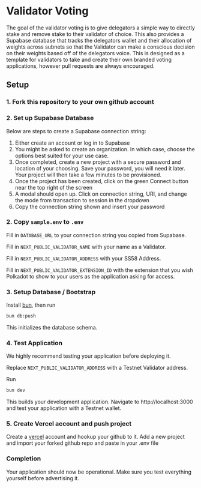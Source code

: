 # Validator Voting

The goal of the validator voting is to give delegators a simple way to directly
stake and remove stake to their validator of choice. This also provides a Supabase database
that tracks the delegators wallet and their allocation of weights across subnets so that
the Validator can make a conscious decision on their weights based off of the delegators voice. 
This is designed as a template for validators to take and create their own branded voting applications, 
however pull requests are always encouraged.

## Setup

### 1. Fork this repository to your own github account

### 2. Set up Supabase Database

Below are steps to create a Supabase connection string:

1. Either create an account or log in to Supabase
1. You might be asked to create an organization. In which case, choose the options best suited for your use case.
1. Once completed, create a new project with a secure password and location of your choosing. Save your password, you will need it later. Your project will then take a few minutes to be provisioned.
1. Once the project has been created, click on the green Connect button near the top right of the screen
1. A modal should open up. Click on connection string, URI, and change the mode from transaction to session in the dropdown
1. Copy the connection string shown and insert your password

### 2. Copy `sample.env` to `.env`

Fill in `DATABASE_URL` to your connection string you copied from Supabase.

Fill in `NEXT_PUBLIC_VALIDATOR_NAME` with your name as a Validator.

Fill in `NEXT_PUBLIC_VALIDATOR_ADDRESS` with your SS58 Address.

Fill in `NEXT_PUBLIC_VALIDATOR_EXTENSION_ID` with the extension that you wish Polkadot to show to your users as the application asking for access.

### 3. Setup Database / Bootstrap

Install [bun](https://bun.sh/), then run

```sh
bun db:push
```

This initializes the database schema.

### 4. Test Application

We highly recommend testing your application before deploying it. 

Replace `NEXT_PUBLIC_VALIDATOR_ADDRESS` with a Testnet Validator address.

Run 
```sh
bun dev
```

This builds your development application. Navigate to http://localhost:3000 and test your application with a Testnet wallet.

### 5. Create Vercel account and push project

Create a [vercel](https://vercel.com/) account and hookup your github to it. Add
a new project and import your forked github repo and paste in your .env file

### Completion

Your application should now be operational. Make sure you test everything yourself
before advertising it.
